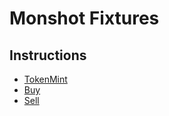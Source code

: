 # Monshot Fixtures

## Instructions

- [TokenMint](https://solscan.io/tx/4C9hua8FG9mZz128Mj3oB3KWqdojwDfgPceLuMCr88ZDtKYNJE91bJaC6vypNf1fKNqPgNQBprvDZsxG8s4rTaiY)
- [Buy](https://solscan.io/tx/5yu3PVRzqri8GSVPrXgtaY4p3woyeoKfT7a7Y4PcSYWKFURUqhVkHUQWPkk2pZor7SWP8KrAMsfB6itxJncrgMie)
- [Sell](https://solscan.io/tx/4iEpC6zHUY6hEbzwuNpURyh6244nyt1m6VWL7uaKyHbxCcpfiPuNPf266MioHRgkmCj7JEPGUdR4udpGXKqZTdiZ)